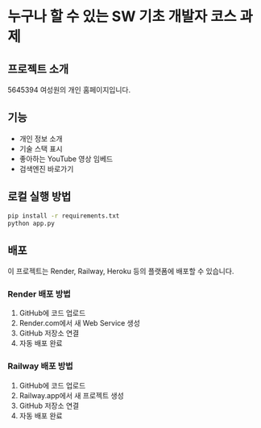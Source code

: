 # 누구나 할 수 있는 SW 기초 개발자 코스 과제

## 프로젝트 소개
5645394 여성원의 개인 홈페이지입니다.

## 기능
- 개인 정보 소개
- 기술 스택 표시
- 좋아하는 YouTube 영상 임베드
- 검색엔진 바로가기

## 로컬 실행 방법
```bash
pip install -r requirements.txt
python app.py
```

## 배포
이 프로젝트는 Render, Railway, Heroku 등의 플랫폼에 배포할 수 있습니다.

### Render 배포 방법
1. GitHub에 코드 업로드
2. Render.com에서 새 Web Service 생성
3. GitHub 저장소 연결
4. 자동 배포 완료

### Railway 배포 방법
1. GitHub에 코드 업로드
2. Railway.app에서 새 프로젝트 생성
3. GitHub 저장소 연결
4. 자동 배포 완료 